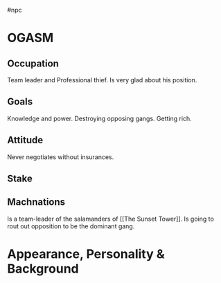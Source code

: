 #npc 
# OGASM
## Occupation
Team leader and Professional thief. Is very glad about his position.
## Goals
Knowledge and power.
Destroying opposing gangs.
Getting rich.
## Attitude
Never negotiates without insurances. 

## Stake

## Machnations
Is a team-leader of the salamanders of [[The Sunset Tower]]. 
Is going to rout out opposition to be the dominant gang.
# Appearance, Personality & Background
